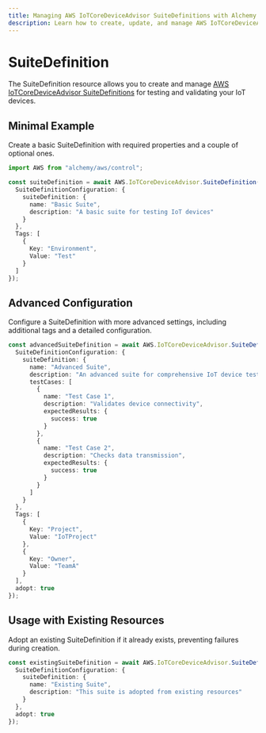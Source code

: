 ```yaml
---
title: Managing AWS IoTCoreDeviceAdvisor SuiteDefinitions with Alchemy
description: Learn how to create, update, and manage AWS IoTCoreDeviceAdvisor SuiteDefinitions using Alchemy Cloud Control.
---
```


# SuiteDefinition

The SuiteDefinition resource allows you to create and manage [AWS IoTCoreDeviceAdvisor SuiteDefinitions](https://docs.aws.amazon.com/iotcoredeviceadvisor/latest/userguide/) for testing and validating your IoT devices.

## Minimal Example

Create a basic SuiteDefinition with required properties and a couple of optional ones.

```ts
import AWS from "alchemy/aws/control";

const suiteDefinition = await AWS.IoTCoreDeviceAdvisor.SuiteDefinition("basicSuiteDefinition", {
  SuiteDefinitionConfiguration: {
    suiteDefinition: {
      name: "Basic Suite",
      description: "A basic suite for testing IoT devices"
    }
  },
  Tags: [
    {
      Key: "Environment",
      Value: "Test"
    }
  ]
});
```

## Advanced Configuration

Configure a SuiteDefinition with more advanced settings, including additional tags and a detailed configuration.

```ts
const advancedSuiteDefinition = await AWS.IoTCoreDeviceAdvisor.SuiteDefinition("advancedSuiteDefinition", {
  SuiteDefinitionConfiguration: {
    suiteDefinition: {
      name: "Advanced Suite",
      description: "An advanced suite for comprehensive IoT device testing",
      testCases: [
        {
          name: "Test Case 1",
          description: "Validates device connectivity",
          expectedResults: {
            success: true
          }
        },
        {
          name: "Test Case 2",
          description: "Checks data transmission",
          expectedResults: {
            success: true
          }
        }
      ]
    }
  },
  Tags: [
    {
      Key: "Project",
      Value: "IoTProject"
    },
    {
      Key: "Owner",
      Value: "TeamA"
    }
  ],
  adopt: true
});
```

## Usage with Existing Resources

Adopt an existing SuiteDefinition if it already exists, preventing failures during creation.

```ts
const existingSuiteDefinition = await AWS.IoTCoreDeviceAdvisor.SuiteDefinition("existingSuiteDefinition", {
  SuiteDefinitionConfiguration: {
    suiteDefinition: {
      name: "Existing Suite",
      description: "This suite is adopted from existing resources"
    }
  },
  adopt: true
});
```